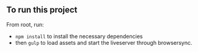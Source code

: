 ## To run this project

From root, run:

- `npm install` to install the necessary dependencies
- then `gulp` to load assets and start the liveserver through browsersync.
